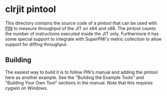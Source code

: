 # clrjit pintool

This directory contains the source code of a pintool that can be used with
[PIN](https://www.intel.com/content/www/us/en/developer/articles/tool/pin-a-dynamic-binary-instrumentation-tool.html)
to measure throughput of the JIT on x64 and x86. The pintool counts the number
of instructions executed inside the JIT only. Furthermore it has some special
support to integrate with SuperPMI's metric collection to allow support for
diffing throughput.

## Building
The easiest way to build it is to follow PIN's manual and adding the pintool
here as another example. See the "Building the Example Tools" and "Building Your
Own Tool" sections in the manual.
Note that this requires cygwin on Windows.
